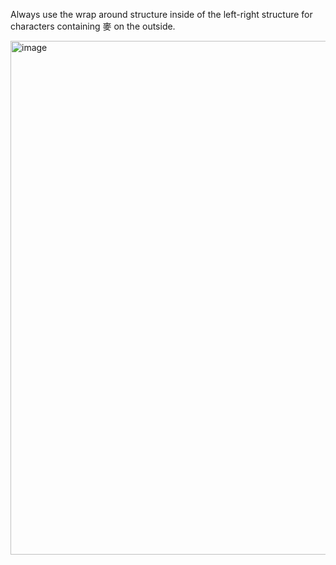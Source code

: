 Always use the wrap around structure inside of the left-right structure for characters containing 麥 on the outside.

<img width="822" alt="image" src="https://github.com/hfhchan/hk-font-guide/assets/8191296/6c39b2d0-c984-4556-8a30-48ab54eb3ded">
